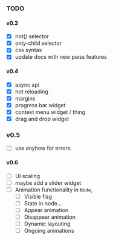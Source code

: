 ### TODO

#### v0.3
- [x] not() selector
- [x] only-child selector
- [x] css syntax
- [x] update docs with new pwss features

#### v0.4
- [x] async api
- [x] hot reloading
- [x] margins
- [x] progress bar widget
- [x] context menu widget / thing
- [x] drag and drop widget

### v0.5
- [ ] use anyhow for errors.

#### v0.6
- [ ] UI scaling
- [ ] maybe add a slider widget
- [ ] Animation functionality in `Node`, 
  - [ ] Visible flag
  - [ ] State in node...
  - [ ] Appear animation
  - [ ] Disappear animation
  - [ ] Dynamic layouting
  - [ ] Ongoing animations 
